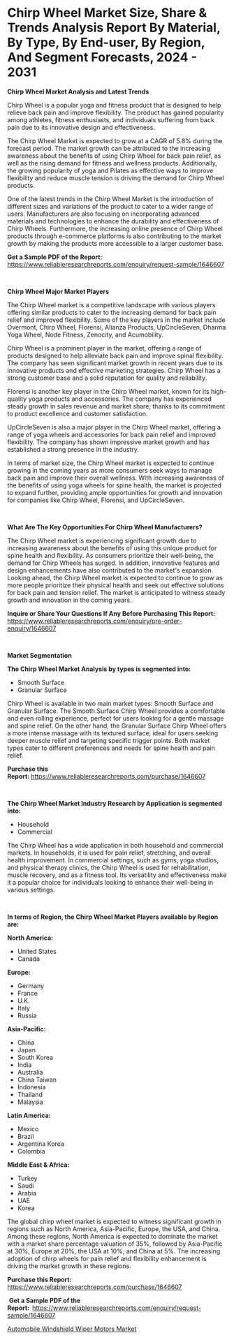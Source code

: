 <p><h1>Chirp Wheel Market Size, Share & Trends Analysis Report By Material, By Type, By End-user, By Region, And Segment Forecasts, 2024 - 2031</h1></p><p><strong>Chirp Wheel Market Analysis and Latest Trends</strong></p>
<p><p>Chirp Wheel is a popular yoga and fitness product that is designed to help relieve back pain and improve flexibility. The product has gained popularity among athletes, fitness enthusiasts, and individuals suffering from back pain due to its innovative design and effectiveness.</p><p>The Chirp Wheel Market is expected to grow at a CAGR of 5.8% during the forecast period. The market growth can be attributed to the increasing awareness about the benefits of using Chirp Wheel for back pain relief, as well as the rising demand for fitness and wellness products. Additionally, the growing popularity of yoga and Pilates as effective ways to improve flexibility and reduce muscle tension is driving the demand for Chirp Wheel products.</p><p>One of the latest trends in the Chirp Wheel Market is the introduction of different sizes and variations of the product to cater to a wider range of users. Manufacturers are also focusing on incorporating advanced materials and technologies to enhance the durability and effectiveness of Chirp Wheels. Furthermore, the increasing online presence of Chirp Wheel products through e-commerce platforms is also contributing to the market growth by making the products more accessible to a larger customer base.</p></p>
<p><strong>Get a Sample PDF of the Report:&nbsp;</strong> <a href="https://www.reliableresearchreports.com/enquiry/request-sample/1646607">https://www.reliableresearchreports.com/enquiry/request-sample/1646607</a></p>
<p>&nbsp;</p>
<p><strong>Chirp Wheel Major Market Players</strong></p>
<p><p>The Chirp Wheel market is a competitive landscape with various players offering similar products to cater to the increasing demand for back pain relief and improved flexibility. Some of the key players in the market include Overmont, Chirp Wheel, Florensi, Alianza Products, UpCircleSeven, Dharma Yoga Wheel, Node Fitness, Zenocity, and Acumobility.</p><p>Chirp Wheel is a prominent player in the market, offering a range of products designed to help alleviate back pain and improve spinal flexibility. The company has seen significant market growth in recent years due to its innovative products and effective marketing strategies. Chirp Wheel has a strong customer base and a solid reputation for quality and reliability.</p><p>Florensi is another key player in the Chirp Wheel market, known for its high-quality yoga products and accessories. The company has experienced steady growth in sales revenue and market share, thanks to its commitment to product excellence and customer satisfaction.</p><p>UpCircleSeven is also a major player in the Chirp Wheel market, offering a range of yoga wheels and accessories for back pain relief and improved flexibility. The company has shown impressive market growth and has established a strong presence in the industry.</p><p>In terms of market size, the Chirp Wheel market is expected to continue growing in the coming years as more consumers seek ways to manage back pain and improve their overall wellness. With increasing awareness of the benefits of using yoga wheels for spine health, the market is projected to expand further, providing ample opportunities for growth and innovation for companies like Chirp Wheel, Florensi, and UpCircleSeven.</p></p>
<p>&nbsp;</p>
<p><strong>What Are The Key Opportunities For Chirp Wheel Manufacturers?</strong></p>
<p><p>The Chirp Wheel market is experiencing significant growth due to increasing awareness about the benefits of using this unique product for spine health and flexibility. As consumers prioritize their well-being, the demand for Chirp Wheels has surged. In addition, innovative features and design enhancements have also contributed to the market's expansion. Looking ahead, the Chirp Wheel market is expected to continue to grow as more people prioritize their physical health and seek out effective solutions for back pain and tension relief. The market is anticipated to witness steady growth and innovation in the coming years.</p></p>
<p><strong>Inquire or Share Your Questions If Any Before Purchasing This Report:</strong> <a href="https://www.reliableresearchreports.com/enquiry/pre-order-enquiry/1646607">https://www.reliableresearchreports.com/enquiry/pre-order-enquiry/1646607</a></p>
<p>&nbsp;</p>
<p><strong>Market Segmentation</strong></p>
<p><strong>The Chirp Wheel Market Analysis by types is segmented into:</strong></p>
<p><ul><li>Smooth Surface</li><li>Granular Surface</li></ul></p>
<p><p>Chirp Wheel is available in two main market types: Smooth Surface and Granular Surface. The Smooth Surface Chirp Wheel provides a comfortable and even rolling experience, perfect for users looking for a gentle massage and spine relief. On the other hand, the Granular Surface Chirp Wheel offers a more intense massage with its textured surface, ideal for users seeking deeper muscle relief and targeting specific trigger points. Both market types cater to different preferences and needs for spine health and pain relief.</p></p>
<p><strong>Purchase this Report:&nbsp;</strong><a href="https://www.reliableresearchreports.com/purchase/1646607">https://www.reliableresearchreports.com/purchase/1646607</a></p>
<p>&nbsp;</p>
<p><strong>The Chirp Wheel Market Industry Research by Application is segmented into:</strong></p>
<p><ul><li>Household</li><li>Commercial</li></ul></p>
<p><p>The Chirp Wheel has a wide application in both household and commercial markets. In households, it is used for pain relief, stretching, and overall health improvement. In commercial settings, such as gyms, yoga studios, and physical therapy clinics, the Chirp Wheel is used for rehabilitation, muscle recovery, and as a fitness tool. Its versatility and effectiveness make it a popular choice for individuals looking to enhance their well-being in various settings.</p></p>
<p>&nbsp;</p>
<p><strong>In terms of Region, the Chirp Wheel Market Players available by Region are:</strong></p>
<p>
    <p> <strong> North America: </strong>
        <ul>
            <li>United States</li>
            <li>Canada</li>
        </ul>
        </p> 
    <p> <strong> Europe: </strong>
        <ul>
            <li>Germany</li>
            <li>France</li>
            <li>U.K.</li>
            <li>Italy</li>
            <li>Russia</li>
        </ul>
        </p> 
    <p> <strong> Asia-Pacific: </strong>
        <ul>
            <li>China</li>
            <li>Japan</li>
            <li>South Korea</li>
            <li>India</li>
            <li>Australia</li>
            <li>China Taiwan</li>
            <li>Indonesia</li>
            <li>Thailand</li>
            <li>Malaysia</li>
        </ul>
        </p> 
    <p> <strong> Latin America: </strong>
        <ul>
            <li>Mexico</li>
            <li>Brazil</li>
            <li>Argentina Korea</li>
            <li>Colombia</li>
        </ul>
        </p> 
    <p> <strong> Middle East & Africa: </strong>
        <ul>
            <li>Turkey</li>
            <li>Saudi</li>
            <li>Arabia</li>
            <li>UAE</li>
            <li>Korea</li>
        </ul>
    </p>
    </p>
<p><p>The global chirp wheel market is expected to witness significant growth in regions such as North America, Asia-Pacific, Europe, the USA, and China. Among these regions, North America is expected to dominate the market with a market share percentage valuation of 35%, followed by Asia-Pacific at 30%, Europe at 20%, the USA at 10%, and China at 5%. The increasing adoption of chirp wheels for pain relief and flexibility enhancement is driving the market growth in these regions.</p></p>
<p><strong>Purchase this Report: </strong><a href="https://www.reliableresearchreports.com/purchase/1646607">https://www.reliableresearchreports.com/purchase/1646607</a></p>
<p>&nbsp;<strong>Get a Sample PDF of the Report:&nbsp;&nbsp;</strong><a href="https://www.reliableresearchreports.com/enquiry/request-sample/1646607">https://www.reliableresearchreports.com/enquiry/request-sample/1646607</a></p>
<p><strong></strong></p>
<p><p><a href="https://frill-swim-3cd.notion.site/Automobile-Windshield-Wiper-Motors-Market-Size-Growth-Outlook-from-2024-to-2031-projecting-at-Mark-8d35e8753f61403886534a900841a15a">Automobile Windshield Wiper Motors Market</a></p></p>